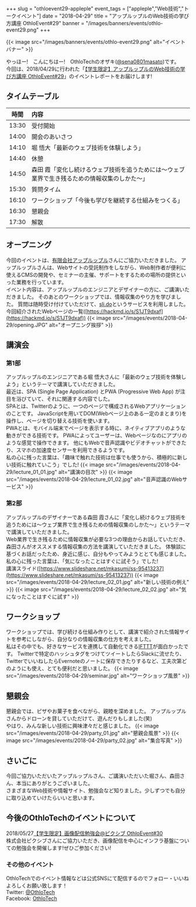 +++
slug = "othloevent29-appleple"
event_tags = ["appleple","Web技術","トークイベント"]
date = "2018-04-29"
title = "アップルップルのWeb技術の学び方講座 OthloEvent#29"
banner = "/images/banners/events/othlo-event29.png"
+++

{{< image src="/images/banners/events/othlo-event29.png" alt="イベントバナー" >}}

やっほー!　こんにちはー!　OthloTechのオザキ([@sena0801masato](https://twitter.com/sena0801masato))です。<br>
今回は、2018/04/29に行われた「[【学生限定】アップルップルのWeb技術の学び方講座 OthloEvent#29](https://othlotech.connpass.com/event/85253/)」のイベントレポートをお届けします!

## タイムテーブル
|時間|内容|
|:---:|:---|
|13:30|受付開始|
|14:00|開会のあいさつ|
|14:10|堀 悟大「最新のウェブ技術を体験しよう」|
|14:40|休憩|
|14:50|森田 霞「変化し続けるウェブ技術を追うためには〜ウェブ業界で生き残るための情報収集のしかた〜」|
|15:30|質問タイム|
|16:10|ワークショップ「今後も学びを継続する仕組みをつくる」|
|16:30|懇親会|
|17:30|解散|

## オープニング
今回のイベントは、[有限会社アップルップル](https://www.appleple.com/)さんにご協力いただきました。
アップルップルさんは、Webサイトの受託制作をしながら、Web制作者が便利に使えるCMSの開発や、セミナーの主催、サポートをするための場所の提供といった業務を行っています。<br>
イベント内容は、アップルップルのエンジニアとデザイナーの方に、ご講演いただきました。
そのあとのワークショップでは、情報収集のやり方を学びました。
質問は随時受け付けていただけて、[sli.do](https://www.sli.do/)というサービスを利用しました。<br>
今回紹介されたWebページの一覧([https://hackmd.io/s/S1JT9dxaf](https://hackmd.io/s/S1JT9dxaf))
{{< image src="/images/events/2018-04-29/opening.JPG" alt="オープニング挨拶" >}}

## 講演会
### 第1部
アップルップルのエンジニアである堀 悟大さんに「最新のウェブ技術を体験しよう」というテーマで講演していただきました。<br>
最近は、SPA (Single Page Application) とPWA (Progressive Web App) が注目を浴びていて、それに関連する内容でした。<br>
SPAとは、Twitterのように、一つのページで構成されるWebアプリケーションのことです。
JavaScriptを用いてDOM(Webページ上のある一定のまとまり)を操作し、ページを切り替える技術を使います。<br>
PWAとは、モバイル端末でページを表示する時に、ネイティブアプリのような動きができる技術です。
PWAによってユーザーは、Webページなのにアプリのような感覚で操作できます。
他にもWebで音声認識やビデオチャットができたり、スマホの加速度センサーを利用できるようです。<br>
私の心に残った言葉は、「趣味で触れた技術は仕事でも使うから、積極的に新しい技術に触れていこう」でした!
{{< image src="/images/events/2018-04-29/lecture_01_01.jpg" alt="講演の目次" >}}
{{< image src="/images/events/2018-04-29/lecture_01_02.jpg" alt="音声認識のWebサービス" >}}
### 第2部
アップルップルのデザイナーである森田 霞さんに「変化し続けるウェブ技術を追うためには〜ウェブ業界で生き残るための情報収集のしかた〜」というテーマで講演していただきました。<br>
Web業界で生き残るために情報収集が必要な3つの理由からお話していただき、森田さんがオススメする情報収集の方法を講演していただきました。
体験談に基づくお話だったため、身近に感じ、自分もやってみようととても感じました。<br>
私の心に残った言葉は、「気になったことはすぐに試そう」でした!<br>
講演スライド([https://www.slideshare.net/mkasumi/ss-95413237](https://www.slideshare.net/mkasumi/ss-95413237))
{{< image src="/images/events/2018-04-29/lecture_02_01.jpg" alt="新しい技術の例え" >}}
{{< image src="/images/events/2018-04-29/lecture_02_02.jpg" alt="気になったことはすぐに試す" >}}

## ワークショップ
ワークショップでは、学び続ける仕組み作りとして、講演で紹介された情報サイトを参考にしながら、自分なりの情報収集の仕方を考えました。<br>
私はその中でも、好きなサービスを連携して自動化できる[IFTTT](https://ifttt.com/discover)が面白かったです。
Twitterで特定のハッシュタグをつけてツイートしたらSlackに流せたり、TwitterでいいねしたらEvernoteのノートに保存できたりするなど、工夫次第どのようにも使え、とても便利だと思いました。
{{< image src="/images/events/2018-04-29/seminar.jpg" alt="ワークショップ風景" >}}

## 懇親会
懇親会では、ピザやお菓子を食べながら、親睦を深めました。
アップルップルさんからドローンを貸していただけて、遊んだりもしました(笑)<br>
やはり、みんな新しい技術に興味津々だと感じました。
{{< image src="/images/events/2018-04-29/party_01.jpg" alt="懇親会風景" >}}
{{< image src="/images/events/2018-04-29/party_02.jpg" alt="集合写真" >}}

## さいごに
今回ご協力いただいたアップルップルさん、ご講演いただいた堀さん、森田さん、本当にありがとうございました。<br>
さまざまなWeb技術や情報サイト、勉強会など知りました。少しずつでも自分に取り込めていけたらいいと思います。

## 今後のOthloTechのイベントについて
2018/05/27[【学生限定】画像配信勉強会@ピクシブ OthloEvent#30](https://othlotech.connpass.com/event/85753/)<br>
株式会社ピクシブさんにご協力いただき、画像配信を中心にインフラ基盤についての勉強会を開催します!ぜひご参加ください!
<!--他になんか書けるイベントあったっけ?-->

### その他のイベント
OthloTechでのイベント情報などは公式SNSにて配信するのでフォロー・いいねよろしくお願い致します！<br>
Twitter: [@OthloTech](https://twitter.com/othlotech)<br>
Facebook: [OthloTech](https://www.facebook.com/othlotech)
